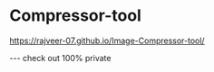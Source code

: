 # Compressor-tool

https://rajveer-07.github.io/Image-Compressor-tool/ 

--- check out 100% private
